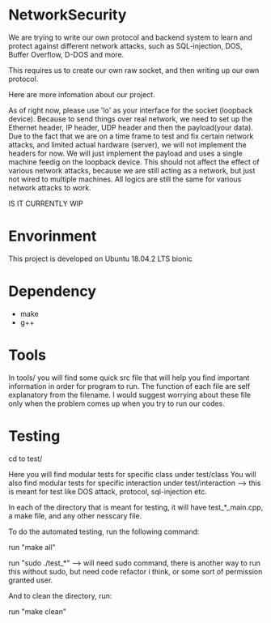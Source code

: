 # NetworkSecurity
We are trying to write our own protocol and backend system to learn and protect against different network attacks, such as SQL-injection, DOS, Buffer Overflow, D-DOS and more.

This requires us to create our own raw socket, and then writing up our own protocol.

Here are more infomation about our project. 

As of right now, please use 'lo' as your interface for the socket (loopback device). Because to send things over real network, we need to set up the Ethernet header, IP header, UDP header and then the payload(your data). Due to the fact that we are on a time frame to test and fix certain network attacks, and limited actual hardware (server), we will not implement the headers for now. We will just implement the payload and uses a single machine feedig on the loopback device. This should not affect the effect of various network attacks, because we are still acting as a network, but just not wired to multiple machines. All logics are still the same for various network attacks to work.

IS IT CURRENTLY WIP

# Envorinment
This project is developed on Ubuntu 18.04.2 LTS bionic

# Dependency
 * make
 * g++

# Tools
In tools/ you will find some quick src file that will help you find important information in order for program to run. The function of each file are self explanatory from the filename. I would suggest worrying about these file only when the problem comes up when you try to run our codes.

# Testing

cd to test/

Here you will find modular tests for specific class under test/class
You will also find modular tests for specific interaction under test/interaction --> this is meant for test like DOS attack, protocol, sql-injection etc.

In each of the directory that is meant for testing, it will have test_*_main.cpp, a make file, and any other nesscary file.

To do the automated testing, run the following command:

run "make all"

run "sudo ./test_*"     --> will need sudo command, there is another way to run this without sudo, but need code refactor i think, or some sort of permission granted user.

And to clean the directory, run:

run "make clean"